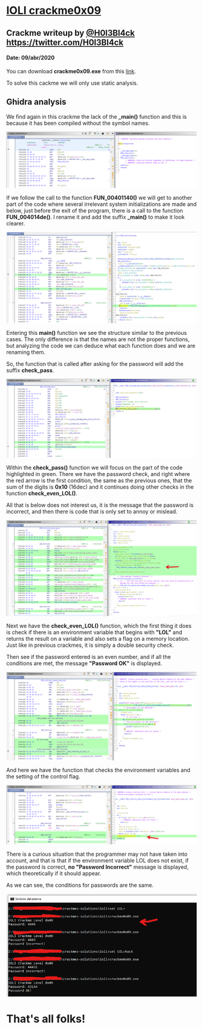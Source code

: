# [IOLI crackme0x09](crackme0x09.exe) 

## Crackme writeup by [@H0l3Bl4ck](https://twitter.com/H0l3Bl4ck) https://twitter.com/H0l3Bl4ck
#### Date: 09/abr/2020 

You can download **crackme0x09.exe** from this [link](crackme0x09.exe). 

To solve this cackme we will only use static analysis.


## Ghidra analysis

We find again in this crackme the lack of the **_main()** function and this is because it has been compiled without the symbol names.

![crackme_001](crackme0x09-001.png "entry point") 

If we follow the call to the function **FUN_00401140()** we will get to another part of the code where several irrelevant system initializations are made and below, just before the exit of the program, there is a call to the function **FUN_004014de()**. I rename it and add the suffix **_main()** to make it look clearer.

![crackme_002](crackme0x09-002.png "FUN_00401140") 

Entering this **main()** function we see the structure similar to the previous cases. The only difference is that the names are not the proper functions, but analyzing the code we can deduce what each function does and we are renaming them.

So, the function that is called after asking for the password will add the suffix **check_pass**.

![crackme_003](crackme0x09-003.png "main") 

Within the **check_pass()** function we will focus on the part of the code highlighted in green. There we have the password check, and right where the red arrow is the first condition, the same as the previous ones, that the sum of the digits is **0x10** (16dec) and it continues doing other checks in the function **check_even_LOL()**.

All that is below does not interest us, it is the message that the password is incorrect, and then there is code that is only set to annoy or mislead.

![crackme_004](crackme0x09-004.png "check_pass") 

Next we have the **check_even_LOL()** function, which the first thing it does is check if there is an environment variable that begins with **"LOL"** and returns the result on a variable and also sets a flag on a memory location. Just like in previous crackmes, it is simply a double security check.

Then see if the password entered is an even number, and if all the conditions are met, the message **"Password OK"** is displayed.

![crackme_005](crackme0x09-005.png "check_even_LOL") 

And here we have the function that checks the environment variables and the setting of the control flag.

![crackme_006](crackme0x09-006.png "check_evnvironment_LOL") 

There is a curious situation that the programmer may not have taken into account, and that is that if the environment variable LOL does not exist, if the password is correct, **no "Password Incorrect"** message is displayed, which theoretically if it should appear.

As we can see, the conditions for passwords are the same.

![crackme_007](crackme0x09-007.png "result") 

# That's all folks!


